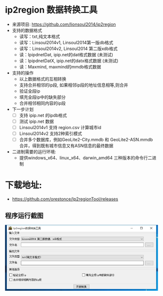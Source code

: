 # ip2region 数据转换工具
  * 来源项目: https://github.com/lionsoul2014/ip2region
  * 支持的数据格式
    * 读写：txt,纯文本格式
    * 读写：Linsoul2014v1, Linsoul2014第一版db格式
    * 读写：Linsoul2014v2, Linsoul2014 第二版xdb格式
    * 读：IpipdnetDat, ipip.net的dat格式数据 (未测试)
    * 读：IpipdnetDatX, ipip.net的datx格式数据 (未测试)
    * 读：Maxmind, maxmind的mmdb格式数据
  * 支持的操作
    * 以上数据格式的互相转换
    * 支持合并相邻的ip段, 如果相邻ip段的地址信息相等,则合并
    * 验证全段ip
    * 填充全段ip中的缺失部分
    * 合并相邻相同内容的ip段
  * 下一步计划 
    * [ ] 支持 ipip.net 的ipdb格式
    * [ ] 测试 ipip.net 数据
    * [ ] Linsoul2014v1 支持 region.csv 计算城市id
    * [ ] Linsoul2014v2 支持2种索引模式 
    * [ ] 合并多个数据库，例如GeoLite2-City.mmdb 和 GeoLite2-ASN.mmdb 合并，得到既有城市信息又有ASN信息的最终数据
  * 二进制需要的运行环境:
    * 提供windows_x64、linux_x64、darwin_amd64 三种版本的命令行二进制
# 下载地址:
  * https://github.com/orestonce/Ip2regionTool/releases
  
## 程序运行截图
![程序截图](image/4.png)
